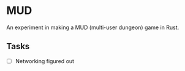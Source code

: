 MUD
====
An experiment in making a MUD (multi-user dungeon) game in Rust.

## Tasks
- [ ] Networking figured out

